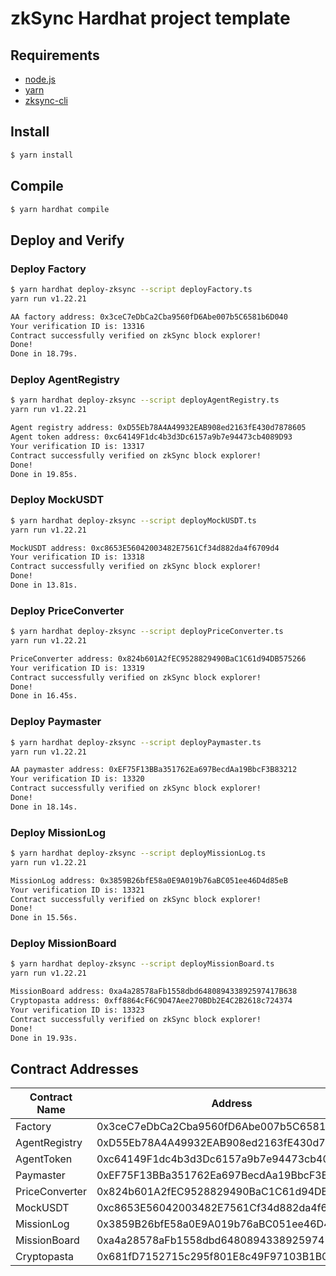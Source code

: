 # zkSync Hardhat project template

## Requirements

- [node.js](https://nodejs.org/en/download/)
- [yarn](https://yarnpkg.com/getting-started/install)
- [zksync-cli](https://github.com/matter-labs/zksync-cli)

## Install

```bash
$ yarn install
```

## Compile

```bash
$ yarn hardhat compile
```

## Deploy and Verify

### Deploy Factory

```bash
$ yarn hardhat deploy-zksync --script deployFactory.ts
yarn run v1.22.21

AA factory address: 0x3ceC7eDbCa2Cba9560fD6Abe007b5C6581b6D040
Your verification ID is: 13316
Contract successfully verified on zkSync block explorer!
Done!
Done in 18.79s.
```

### Deploy AgentRegistry

```bash
$ yarn hardhat deploy-zksync --script deployAgentRegistry.ts
yarn run v1.22.21

Agent registry address: 0xD55Eb78A4A49932EAB908ed2163fE430d7878605
Agent token address: 0xc64149F1dc4b3d3Dc6157a9b7e94473cb4089D93
Your verification ID is: 13317
Contract successfully verified on zkSync block explorer!
Done!
Done in 19.85s.
```

### Deploy MockUSDT

```bash
$ yarn hardhat deploy-zksync --script deployMockUSDT.ts
yarn run v1.22.21

MockUSDT address: 0xc8653E56042003482E7561Cf34d882da4f6709d4
Your verification ID is: 13318
Contract successfully verified on zkSync block explorer!
Done!
Done in 13.81s.
```

### Deploy PriceConverter

```bash
$ yarn hardhat deploy-zksync --script deployPriceConverter.ts
yarn run v1.22.21

PriceConverter address: 0x824b601A2fEC9528829490BaC1C61d94DB575266
Your verification ID is: 13319
Contract successfully verified on zkSync block explorer!
Done!
Done in 16.45s.
```

### Deploy Paymaster

```bash
$ yarn hardhat deploy-zksync --script deployPaymaster.ts
yarn run v1.22.21

AA paymaster address: 0xEF75F13BBa351762Ea697BecdAa19BbcF3B83212
Your verification ID is: 13320
Contract successfully verified on zkSync block explorer!
Done!
Done in 18.14s.
```

### Deploy MissionLog

```bash
$ yarn hardhat deploy-zksync --script deployMissionLog.ts
yarn run v1.22.21

MissionLog address: 0x3859B26bfE58a0E9A019b76aBC051ee46D4d85eB
Your verification ID is: 13321
Contract successfully verified on zkSync block explorer!
Done!
Done in 15.56s.
```

### Deploy MissionBoard

```bash
$ yarn hardhat deploy-zksync --script deployMissionBoard.ts
yarn run v1.22.21

MissionBoard address: 0xa4a28578aFb1558dbd648089433892597417B638
Cryptopasta address: 0xff8864cF6C9D47Aee270BDb2E4C2B2618c724374
Your verification ID is: 13323
Contract successfully verified on zkSync block explorer!
Done!
Done in 19.93s.
```

## Contract Addresses

| Contract Name  | Address                                    |
| -------------- | ------------------------------------------ |
| Factory        | 0x3ceC7eDbCa2Cba9560fD6Abe007b5C6581b6D040 |
| AgentRegistry  | 0xD55Eb78A4A49932EAB908ed2163fE430d7878605 |
| AgentToken     | 0xc64149F1dc4b3d3Dc6157a9b7e94473cb4089D93 |
| Paymaster      | 0xEF75F13BBa351762Ea697BecdAa19BbcF3B83212 |
| PriceConverter | 0x824b601A2fEC9528829490BaC1C61d94DB575266 |
| MockUSDT       | 0xc8653E56042003482E7561Cf34d882da4f6709d4 |
| MissionLog     | 0x3859B26bfE58a0E9A019b76aBC051ee46D4d85eB |
| MissionBoard   | 0xa4a28578aFb1558dbd648089433892597417B638 |
| Cryptopasta    | 0x681fD7152715c295f801E8c49F97103B1B011D0F |
